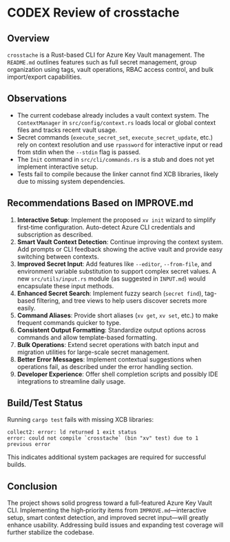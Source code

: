 # CODEX Review of crosstache

## Overview
`crosstache` is a Rust-based CLI for Azure Key Vault management. The `README.md` outlines features such as full secret management, group organization using tags, vault operations, RBAC access control, and bulk import/export capabilities.

## Observations
- The current codebase already includes a vault context system. The `ContextManager` in `src/config/context.rs` loads local or global context files and tracks recent vault usage.
- Secret commands (`execute_secret_set`, `execute_secret_update`, etc.) rely on context resolution and use `rpassword` for interactive input or read from stdin when the `--stdin` flag is passed.
- The `Init` command in `src/cli/commands.rs` is a stub and does not yet implement interactive setup.
- Tests fail to compile because the linker cannot find XCB libraries, likely due to missing system dependencies.

## Recommendations Based on IMPROVE.md
1. **Interactive Setup**: Implement the proposed `xv init` wizard to simplify first‑time configuration. Auto-detect Azure CLI credentials and subscription as described.
2. **Smart Vault Context Detection**: Continue improving the context system. Add prompts or CLI feedback showing the active vault and provide easy switching between contexts.
3. **Improved Secret Input**: Add features like `--editor`, `--from-file`, and environment variable substitution to support complex secret values. A new `src/utils/input.rs` module (as suggested in `INPUT.md`) would encapsulate these input methods.
4. **Enhanced Secret Search**: Implement fuzzy search (`secret find`), tag-based filtering, and tree views to help users discover secrets more easily.
5. **Command Aliases**: Provide short aliases (`xv get`, `xv set`, etc.) to make frequent commands quicker to type.
6. **Consistent Output Formatting**: Standardize output options across commands and allow template-based formatting.
7. **Bulk Operations**: Extend secret operations with batch input and migration utilities for large-scale secret management.
8. **Better Error Messages**: Implement contextual suggestions when operations fail, as described under the error handling section.
9. **Developer Experience**: Offer shell completion scripts and possibly IDE integrations to streamline daily usage.

## Build/Test Status
Running `cargo test` fails with missing XCB libraries:
```
collect2: error: ld returned 1 exit status
error: could not compile `crosstache` (bin "xv" test) due to 1 previous error
```
This indicates additional system packages are required for successful builds.

## Conclusion
The project shows solid progress toward a full-featured Azure Key Vault CLI. Implementing the high‑priority items from `IMPROVE.md`—interactive setup, smart context detection, and improved secret input—will greatly enhance usability. Addressing build issues and expanding test coverage will further stabilize the codebase.
